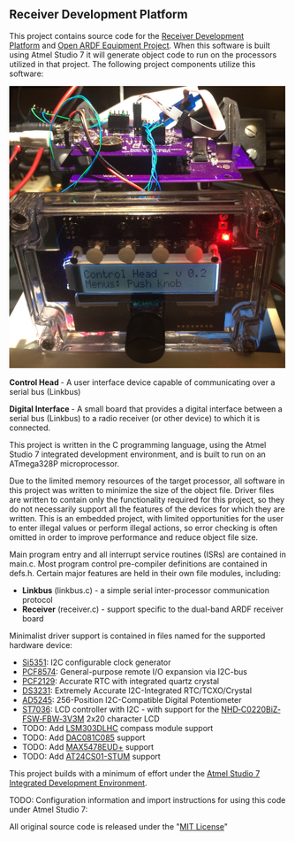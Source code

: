<h2>Receiver Development Platform</h2>
<p>This project contains source code for the&nbsp;<a href="https://groups.google.com/forum/#!forum/receiver-development-platform">Receiver Development Platform</a>&nbsp;and&nbsp;<a href="http://openardf.org/index.php/ardf-open-equipment-project/">Open ARDF Equipment Project</a>. When this software is built using Atmel Studio 7 it will generate object code to run on the processors utilized in that project. The following project components utilize this software:</p>

![Docs/photo1.png](Docs/photo1.png)

<p><strong>Control Head&nbsp;</strong>- A user interface device capable of communicating over a serial bus (Linkbus)</p>
<p><strong>Digital Interface&nbsp;</strong>- A small board that provides a digital interface between a serial bus (Linkbus) to a radio receiver (or other device) to which it is connected.</p>
<p>This project is written in the C programming language, using the Atmel Studio 7 integrated development environment, and is built to run on an ATmega328P microprocessor.</p>
<p>Due to the limited memory resources of the target processor, all software in this project was written to minimize the size of the object file. Driver files are written to contain only the functionality required for this project, so they do not necessarily support all the features of the devices for which they are written. This is an embedded project, with limited opportunities for the user to enter illegal values or perform illegal actions, so error checking is often omitted in order to improve performance and reduce object file size.</p>
<p>Main program entry and all interrupt service routines (ISRs) are contained in main.c. Most program control pre-compiler definitions are contained in defs.h. Certain major features are held in their own file modules, including:</p>
<ul>
<li><strong>Linkbus</strong> (linkbus.c) - a simple serial inter-processor communication protocol</li>
<li><strong>Receiver</strong> (receiver.c) - support specific to the dual-band ARDF receiver board</li>
</ul>
<p>Minimalist driver support is contained in files named for the supported hardware device:</p>
<ul>
<li><a href="http://www.silabs.com/documents/public/data-sheets/Si5351-B.pdf">Si5351</a>: I2C configurable clock generator</li>
<li><a href="http://www.nxp.com/documents/data_sheet/PCF8574_PCF8574A.pdf">PCF8574</a>: General-purpose remote I/O expansion via I2C-bus</li>
<li><a href="http://www.nxp.com/documents/data_sheet/PCF2129.pdf">PCF2129</a>: Accurate RTC with integrated quartz crystal</li>
<li><a href="http://datasheets.maximintegrated.com/en/ds/DS3231-DS3231S.pdf">DS3231</a>: Extremely Accurate I2C-Integrated RTC/TCXO/Crystal</li>
<li><a href="http://www.analog.com/media/en/technical-documentation/data-sheets/AD5245.pdf">AD5245</a>: 256-Position I2C-Compatible Digital Potentiometer</li>
<li><a href="http://www.newhavendisplay.com/app_notes/ST7036.pdf">ST7036</a>: LCD controller with I2C - with support for the <a href="http://www.newhavendisplay.com/specs/NHD-C0220BiZ-FSW-FBW-3V3M.pdf">NHD‐C0220BiZ‐FSW‐FBW‐3V3M</a>&nbsp;2x20 character LCD&nbsp;</li>
<li>TODO: Add <a href="https://www.adafruit.com/product/1120">LSM303DLHC</a>&nbsp;compass module support</li>
<li>TODO: Add <a href="http://www.ti.com/lit/ds/symlink/dac081c081.pdf">DAC081C085</a>&nbsp;support</li>
<li>TODO: Add <a href="http://datasheets.maximintegrated.com/en/ds/MAX5477-MAX5479.pdf">MAX5478EUD+</a>&nbsp;support</li>
<li>TODO: Add <a href="http://www.atmel.com/Images/Atmel-8815-SEEPROM-AT24CS01-02-Datasheet.pdf">AT24CS01-STUM</a>&nbsp;support</li>
</ul>
<p>This project builds with a minimum of effort under the <a href="http://www.atmel.com/microsite/atmel-studio/">Atmel Studio 7 Integrated Development Environment</a>.</p>
<p>TODO: Configuration information and import instructions for using this code under Atmel Studio 7:</p>
<p>All original source code is released under the "<a href="https://opensource.org/licenses/MIT">MIT License</a>"</p>
